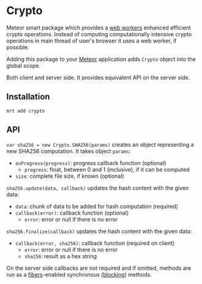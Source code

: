 Crypto
======

Meteor smart package which provides a [web workers](https://en.wikipedia.org/wiki/Web_worker) enhanced
efficient crypto operations. Instead of computing computationally intensive crypto operations in main
thread of user's browser it uses a web worker, if possible.

Adding this package to your [Meteor](http://www.meteor.com/) application adds `Crypto` object into the global scope.

Both client and server side. It provides equivalent API on the server side.

Installation
------------

```
mrt add crypto
```

API
---

`var sha256 = new Crypto.SHA256(params)` creates an object representing a new SHA256 computation. It takes object `params`:

 * `onProgress(progress)`: progress callback function (optional)
    * `progress`: float, between 0 and 1 (inclusive), if it can be computed
 * `size`: complete file size, if known (optional)

`sha256.update(data, callback)` updates the hash content with the given data:

 * `data`: chunk of data to be added for hash computation (required)
 * `callback(error)`: callback function (optional)
    * `error`: error or null if there is no error

`sha256.finalize(callback)` updates the hash content with the given data:

 * `callback(error, sha256)`: callback function (required on client)
    * `error`: error or null if there is no error
    * `sha256`: result as a hex string

On the server side callbacks are not required and if omitted, methods are run as a
[fibers](https://github.com/laverdet/node-fibers)-enabled synchronous ([blocking](https://github.com/peerlibrary/meteor-blocking))
methods.
